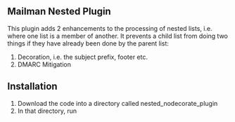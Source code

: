 ## Mailman Nested Plugin
This plugin adds 2 enhancements to the processing of nested lists, i.e. where one list is a member of another.  It prevents a child list from doing two things if they have already been done by the parent list:
1. Decoration, i.e. the subject prefix, footer etc.
2. DMARC Mitigation

## Installation
1. Download the code into a directory called nested_nodecorate_plugin
2. In that directory, run 
   
